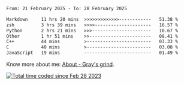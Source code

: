 <!--START_SECTION:waka-->

```txt
From: 21 February 2025 - To: 28 February 2025

Markdown     11 hrs 20 mins  >>>>>>>>>>>>>------------   51.38 %
zsh          3 hrs 39 mins   >>>>---------------------   16.57 %
Python       2 hrs 21 mins   >>>----------------------   10.67 %
Other        1 hr 51 mins    >>-----------------------   08.41 %
C++          44 mins         >------------------------   03.33 %
C            40 mins         >------------------------   03.08 %
JavaScript   19 mins         -------------------------   01.49 %
```

<!--END_SECTION:waka-->

<!-- [![grayxu's github stats](https://github-readme-stats.vercel.app/api?username=grayxu&count_private=true&show_icons=true)](https://github.com/grayxu) -->

Know more about me: [About - Gray's grind](https://www.grayxu.cn/).
<p align="left">
  <a href="https://wakatime.com/@c69eb31e-43a1-463f-8968-c3449e386f57"><img src="https://wakatime.com/badge/user/c69eb31e-43a1-463f-8968-c3449e386f57.svg" title="Total time coded since Feb 28 2023" /></a>
</p>

